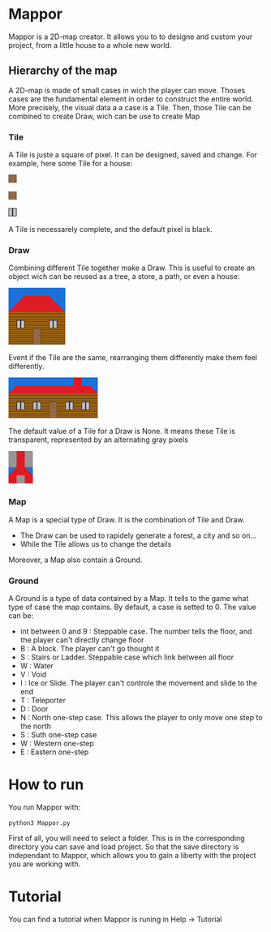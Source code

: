 # Mappor

Mappor is a 2D-map creator. It allows you to to designe and custom your project, from a little house to a whole new world.

## Hierarchy of the map

A 2D-map is made of small cases in wich the player can move. Thoses cases are the fundamental element in order to construct the entire world.
More precisely, the visual data a a case is a Tile. Then, those Tile can be combined to create Draw, wich can be use to create Map

### Tile

A Tile is juste a square of pixel. It can be designed, saved and change. For example, here some Tile for a house:

![Door1](./.img/Door_Top.png)

![Door2](./.img/Door_Bottom.png)

![Window](./.img/Window.png)

A Tile is necessarely complete, and the default pixel is black.

### Draw

Combining different Tile together make a Draw. This is useful to create an object wich can be reused as a tree, a store, a path, or even a house:

![House](./.img/House.png)

Event if the Tile are the same, rearranging them differently make them feel differently.

![house](./.img/house.png)

The default value of a Tile for a Draw is None. It means these Tile is transparent, represented by an alternating gray pixels

![bg](./.img/bg.png)

### Map

A Map is a special type of Draw. It is the combination of Tile and Draw.
- The Draw can be used to rapidely generate a forest, a city and so on...
- While the Tile allows us to change the details

Moreover, a Map also contain a Ground.

### Ground

A Ground is a type of data contained by a Map. It tells to the game what type of case the map contains. By default, a case is setted to 0. The value can be:
- int between 0 and 9 : Steppable case. The number tells the floor, and the player can't directly change floor
- B : A block. The player can't go thought it
- S : Stairs or Ladder. Steppable case which link between all floor
- W : Water
- V : Void
- I : Ice or Slide. The player can't controle the movement and slide to the end
- T : Teleporter
- D : Door
- N : North one-step case. This allows the player to only move one step to the north
- S : Suth one-step case
- W : Western one-step
- E : Eastern one-step

# How to run

You run Mappor with:

```
python3 Mappor.py
```

First of all, you will need to select a folder. This is in the corresponding directory you can save and load project. So that the save directory is independant to Mappor, which allows you to gain a liberty with the project you are working with.

# Tutorial

You can find a tutorial when Mappor is runing in Help -> Tutorial